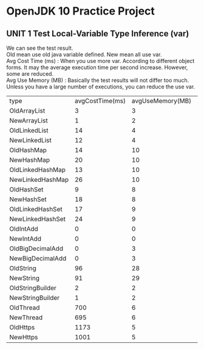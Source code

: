 OpenJDK 10 Practice Project
================
UNIT 1 Test Local-Variable Type Inference (var)
------------------------------------------------
We can see the test result.<br>
Old mean use old java variable defined. New mean all use var. <br>
Avg Cost Time (ms) : When you use more var. According to different object forms. It may the average execution time per second increase. However, some are reduced. <br>
Avg Use Memory (MB) : Basically the test results will not differ too much. Unless you have a large number of executions, you can reduce the use var. <br>
<table>
    <tr><td>type</td><td>avgCostTime(ms)</td><td>avgUseMemory(MB)</td><td>runtime</td><td>looptime</td></tr>
    <tr><td>OldArrayList</td><td>3</td><td>3</td><td >100000</td><td>100</td></tr>
	<tr><td>NewArrayList</td><td>1</td><td>2</td><td>100000</td><td>100</td></tr>
	<tr><td>OldLinkedList</td><td>14</td><td>4</td><td>100000</td><td>100</td></tr>
	<tr><td>NewLinkedList</td><td>12</td><td>4</td><td>100000</td><td>100</td></tr>
	<tr><td>OldHashMap</td><td>14</td><td>10</td><td>100000</td><td>100</td></tr>
	<tr><td>NewHashMap</td><td>20</td><td>10</td><td>100000</td><td>100</td></tr>
	<tr><td>OldLinkedHashMap</td><td>13</td><td>10</td><td>100000</td><td>100</td></tr>
	<tr><td>NewLinkedHashMap</td><td>26</td><td>10</td><td>100000</td><td>100</td></tr>
	<tr><td>OldHashSet</td><td>9</td><td>8</td><td>100000</td><td>100</td></tr>
	<tr><td>NewHashSet</td><td>18</td><td>8</td><td>100000</td><td>100</td></tr>
	<tr><td>OldLinkedHashSet</td><td>17</td><td>9</td><td>100000</td><td>100</td></tr>
	<tr><td>NewLinkedHashSet</td><td>24</td><td>9</td><td>100000</td><td>100</td></tr>
	<tr><td>OldIntAdd</td><td>0</td><td>0</td><td>100000</td><td>100</td></tr>
	<tr><td>NewIntAdd</td><td>0</td><td>0</td><td>100000</td><td>100</td></tr>
	<tr><td>OldBigDecimalAdd</td><td>0</td><td>3</td><td>100000</td><td>100</td></tr>
	<tr><td>NewBigDecimalAdd</td><td>0</td><td>3</td><td>100000</td><td>100</td></tr>
	<tr><td>OldString</td><td>96</td><td>28</td><td>10000</td><td>100</td></tr>
	<tr><td>NewString</td><td>91</td><td>29</td><td>10000</td><td>100</td></tr>
	<tr><td>OldStringBuilder</td><td>2</td><td>2</td><td>100000</td><td>100</td></tr>
	<tr><td>NewStringBuilder</td><td>1</td><td>2</td><td>100000</td><td>100</td></tr>
	<tr><td>OldThread</td><td>700</td><td>6</td><td>10000</td><td>100</td></tr>
	<tr><td>NewThread</td><td>695</td><td>6</td><td>10000</td><td>100</td></tr>
	<tr><td>OldHttps</td><td>1173</td><td>5</td><td>10</td><td>100</td></tr>
	<tr><td>NewHttps</td><td>1001</td><td>5</td><td>10</td><td>100</td></tr>
</table>
